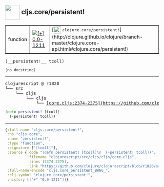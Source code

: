 ## <img width="48px" valign="middle" src="http://i.imgur.com/Hi20huC.png"> cljs.core/persistent!

 <table border="1">
<tr>
<td>function</td>
<td><a href="https://github.com/cljsinfo/api-refs/tree/0.0-1211"><img valign="middle" alt="[+] 0.0-1211" src="https://img.shields.io/badge/+-0.0--1211-lightgrey.svg"></a> </td>
<td>
[<img height="24px" valign="middle" src="http://i.imgur.com/1GjPKvB.png"> <samp>clojure.core/persistent!</samp>](http://clojure.github.io/clojure/branch-master/clojure.core-api.html#clojure.core/persistent!)
</td>
</tr>
</table>

 <samp>
(__persistent!__ tcoll)<br>
</samp>

```
(no docstring)
```

---

 <pre>
clojurescript @ r1820
└── src
    └── cljs
        └── cljs
            └── <ins>[core.cljs:2374-2375](https://github.com/clojure/clojurescript/blob/r1820/src/cljs/cljs/core.cljs#L2374-L2375)</ins>
</pre>

```clj
(defn persistent! [tcoll]
  (-persistent! tcoll))
```


---

```clj
{:full-name "cljs.core/persistent!",
 :ns "cljs.core",
 :name "persistent!",
 :type "function",
 :signature ["[tcoll]"],
 :source {:code "(defn persistent! [tcoll]\n  (-persistent! tcoll))",
          :filename "clojurescript/src/cljs/cljs/core.cljs",
          :lines [2374 2375],
          :link "https://github.com/clojure/clojurescript/blob/r1820/src/cljs/cljs/core.cljs#L2374-L2375"},
 :full-name-encode "cljs.core_persistent_BANG_",
 :clj-symbol "clojure.core/persistent!",
 :history [["+" "0.0-1211"]]}

```

